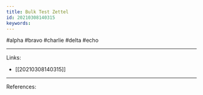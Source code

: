 ```yaml
---
title: Bulk Test Zettel
id: 20210308140315
keywords:
---
```

#alpha #bravo #charlie #delta #echo

---
Links:

- [[20210308140315]]

---
References:
